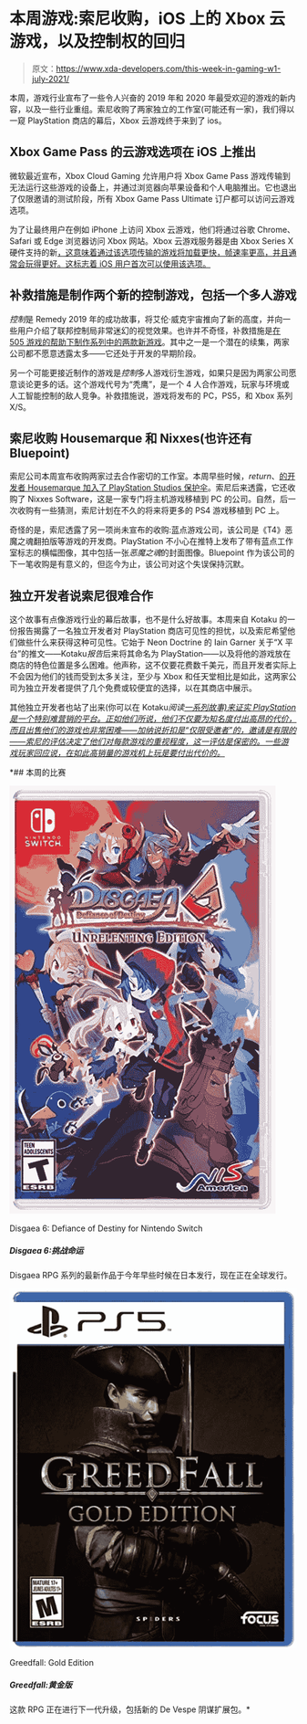 # 本周游戏:索尼收购，iOS 上的 Xbox 云游戏，以及控制权的回归

> 原文：<https://www.xda-developers.com/this-week-in-gaming-w1-july-2021/>

本周，游戏行业宣布了一些令人兴奋的 2019 年和 2020 年最受欢迎的游戏的新内容，以及一些行业重组。索尼收购了两家独立的工作室(可能还有一家)，我们得以一窥 PlayStation 商店的幕后，Xbox 云游戏终于来到了 ios。

## Xbox Game Pass 的云游戏选项在 iOS 上推出

微软最近宣布，Xbox Cloud Gaming 允许用户将 Xbox Game Pass 游戏传输到无法运行这些游戏的设备上，并通过浏览器向苹果设备和个人电脑推出。它也退出了仅限邀请的测试阶段，所有 Xbox Game Pass Ultimate 订户都可以访问云游戏选项。

为了让最终用户在例如 iPhone 上访问 Xbox 云游戏，他们将通过谷歌 Chrome、Safari 或 Edge 浏览器访问 Xbox 网站。Xbox 云游戏服务器是由 Xbox Series X 硬件支持的新[，这意味着通过该选项传输的游戏将加载更快，帧速率更高，并且通常会玩得更好。这标志着 iOS 用户首次可以使用该选项。](https://www.xda-developers.com/xbox-cloud-gaming-now-uses-the-series-x-for-faster-and-higher-quality-streaming/)

## 补救措施是制作两个新的控制游戏，包括一个多人游戏

*控制*是 Remedy 2019 年的成功故事，将艾伦·威克宇宙推向了新的高度，并向一些用户介绍了联邦控制局非常迷幻的视觉效果。也许并不奇怪，补救措施是[在 505 游戏的帮助下制作系列中的两款新游戏](https://www.remedygames.com/the-future-of-control-remedy-505-games/)。其中之一是一个潜在的续集，两家公司都不愿意透露太多——它还处于开发的早期阶段。

另一个可能更接近制作的游戏是*控制*多人游戏衍生游戏，如果只是因为两家公司愿意谈论更多的话。这个游戏代号为“秃鹰”，是一个 4 人合作游戏，玩家与环境或人工智能控制的敌人竞争。补救措施说，游戏将发布的 PC，PS5，和 Xbox 系列 X/S。

## 索尼收购 Housemarque 和 Nixxes(也许还有 Bluepoint)

索尼公司本周宣布收购两家过去合作密切的工作室。本周早些时候，*return*、[的开发者 Housemarque 加入了 PlayStation Studios 保护伞](https://blog.playstation.com/2021/06/29/welcoming-housemarque-to-the-playstation-studios-family/)。索尼后来透露，它还收购了 Nixxes Software，这是一家专门将主机游戏移植到 PC 的公司。自然，后一次收购有一些猜测，索尼计划在不久的将来将更多的 PS4 游戏移植到 PC 上。

奇怪的是，索尼透露了另一项尚未宣布的收购:蓝点游戏公司，该公司是《T4》恶魔之魂翻拍版等游戏的开发商。PlayStation 不小心在推特上发布了带有蓝点工作室标志的横幅图像，其中包括一张*恶魔之魂*的封面图像。Bluepoint 作为该公司的下一笔收购是有意义的，但迄今为止，该公司对这个失误保持沉默。

## 独立开发者说索尼很难合作

这个故事有点像游戏行业的幕后故事，也不是什么好故事。本周来自 Kotaku 的一份报告揭露了一名独立开发者对 PlayStation 商店可见性的担忧，以及索尼希望他们做些什么来获得这种可见性。它始于 Neon Doctrine 的 Iain Garner 关于“X 平台”的推文——Kotaku*报告*后来将其命名为 PlayStation——以及将他的游戏放在商店的特色位置是多么困难。他声称，这不仅要花费数千美元，而且开发者实际上不会因为他们的钱而受到太多关注，至少与 Xbox 和任天堂相比是如此，这两家公司为独立开发者提供了几个免费或较便宜的选择，以在其商店中展示。

其他独立开发者也站了出来(你可以在 Kotaku*阅读[一系列故事)来证实 PlayStation 是一个特别难营销的平台。正如他们所说，他们不仅要为知名度付出高昂的代价，而且出售他们的游戏也非常困难——加纳说折扣是“仅限受邀者”的，邀请是有限的——索尼的评估决定了他们对每款游戏的重视程度，这一评估是保密的。一些游戏玩家回应说，在如此高销量的游戏机上玩是要付出代价的。](https://kotaku.com/playstation-is-hard-to-work-with-devs-say-1847210060)*

 *## 本周的比赛

 <picture>![The latest entry in the Disgaea RPG series was released in Japan earlier this year and is now getting a worldwide release.](img/4b837d383b310ed86a0e7b19d60114dd.png)</picture> 

Disgaea 6: Defiance of Destiny for Nintendo Switch

##### Disgaea 6:挑战命运

Disgaea RPG 系列的最新作品于今年早些时候在日本发行，现在正在全球发行。

 <picture>![This RPG is getting a next-gen upgrade and includes the new De Vespe Conspiracy expansion pack.](img/f522cda770220b64bf95b29c6ba78a32.png)</picture> 

Greedfall: Gold Edition

##### Greedfall:黄金版

这款 RPG 正在进行下一代升级，包括新的 De Vespe 阴谋扩展包。*
